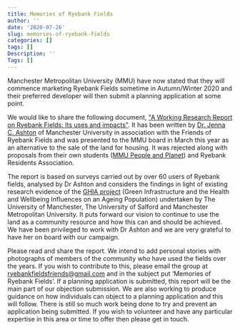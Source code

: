 ```yaml
---
title: Memories of Ryebank Fields
author: ''
date: '2020-07-26'
slug: memories-of-ryebank-fields
categories: []
tags: []
Description: ''
Tags: []
---
```


Manchester Metropolitan University (MMU) have now stated that they will commence marketing Ryebank Fields sometime in Autumn/Winter 2020 and their preferred developer will then submit a planning application at some point. 

We would like to share the following document, <a href="https://github.com/rcatlord/saveryebankfields/tree/master/static/docs/ashton_2020.pdf" target="_blank">"A Working Research Report on Ryebank Fields: Its uses and impacts"</a>. It has been written by <a href="https://www.research.manchester.ac.uk/portal/jenna.ashton.html" target="_blank">Dr. Jenna C. Ashton</a> of Manchester University in association with the Friends of Ryebank Fields and was presented to the MMU board in March this year as an alternative to the sale of the land for housing. It was rejected along with proposals from their own students (<a href="https://www.facebook.com/mmu.peopleandplanet" target="_blank">MMU People and Planet</a>) and Ryebank Residents Association. 

The report is based on surveys carried out by over 60 users of Ryebank fields, analysed by Dr Ashton and considers the findings in light of existing research evidence of the <a href="https://www.micra.manchester.ac.uk/research/projects-and-groups/ghia/" target="_blank">GHIA project</a> (Green Infrastructure and the Health and Wellbeing Influences on an Ageing Population) undertaken by The University of Manchester, The University of Salford and Manchester Metropolitan University. It puts forward our vision to continue to use the land as a community resource and how this can and should be achieved. We have been privileged to work with Dr Ashton and we are very grateful to have her on board with our campaign. 

Please read and share the report. We intend to add personal stories with photographs of members of the community who have used the fields over the years. If you wish to contribute to this, please email the group at <a href="mailto:ryebankfieldsfriends@gmail.com">ryebankfieldsfriends@gmail.com</a> and in the subject put ‘Memories of Ryebank Fields’. If a planning application is submitted, this report will be the main part of our objection submission. We are also working to produce guidance on how individuals can object to a planning application and this will follow. There is still so much work being done to try and prevent an application being submitted. If you wish to volunteer and have any particular expertise in this area or time to offer then please get in touch.